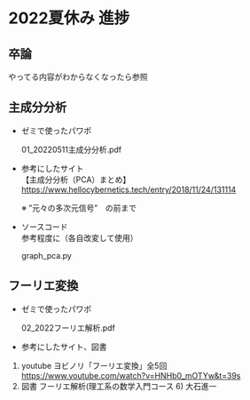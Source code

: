 # 2022夏休み 進捗

## 卒論

やってる内容がわからなくなったら参照  

## 主成分分析

- ゼミで使ったパワポ  

  01_20220511主成分分析.pdf  

- 参考にしたサイト  
【主成分分析（PCA）まとめ】  
https://www.hellocybernetics.tech/entry/2018/11/24/131114

  ※ ”元々の多次元信号”　の前まで  

- ソースコード  
  参考程度に（各自改変して使用）

  graph_pca.py  

## フーリエ変換

- ゼミで使ったパワポ  

  02_2022フーリエ解析.pdf

- 参考にしたサイト、図書  
 1. youtube ヨビノリ「フーリエ変換」全5回  
  https://www.youtube.com/watch?v=HNHb0_mOTYw&t=39s
 2. 図書 フーリエ解析(理工系の数学入門コース 6) 大石進一  
